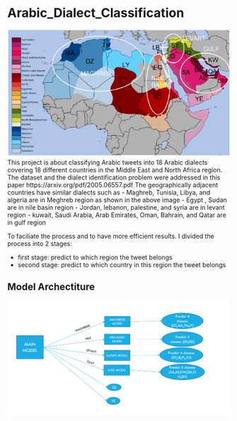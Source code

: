 # Arabic_Dialect_Classification
<img src="/map.png" alt="My cool logo"/>
This project is about classifying Arabic tweets into 18 Arabic dialects covering 18 different countries in the Middle East and North Africa region.
The dataset and the dialect identification problem were addressed in this paper https://arxiv.org/pdf/2005.06557.pdf
The geographically adjacent countries have similar dialects such as 
    - Maghreb, Tunisia, Libya, and algeria are in Meghreb region as shown in the above image 
    - Egypt , Sudan are in nile basin region
    - Jordan, lebanon, palestine, and syria are in levant region
    - kuwait, Saudi Arabia, Arab Emirates, Oman, Bahrain, and Qatar are in gulf region
    
To faciliate the process and to have more efficient results. I divided the process into 2 stages:
- first stage: predict to which region the tweet belongs 
- second stage: predict to which country in this region the tweet belongs

## Model Archectiture
<img src="/model_arc.png" alt="My cool logo"/>


